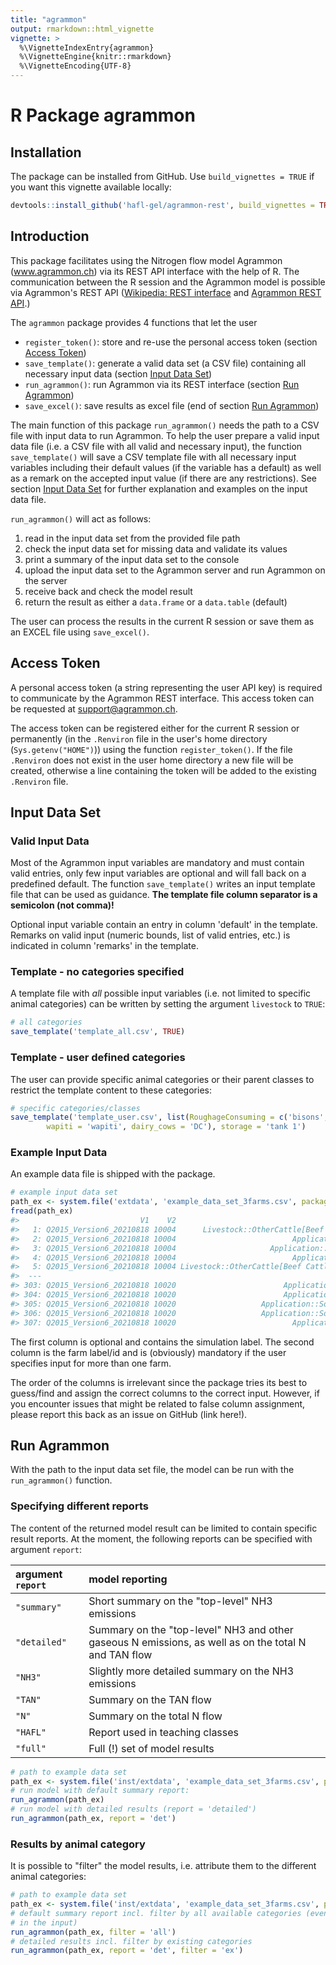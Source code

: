 ```yaml
---
title: "agrammon"
output: rmarkdown::html_vignette
vignette: >
  %\VignetteIndexEntry{agrammon}
  %\VignetteEngine{knitr::rmarkdown}
  %\VignetteEncoding{UTF-8}
---
```




# R Package agrammon

## Installation

The package can be installed from GitHub. Use `build_vignettes = TRUE` if you want this vignette 
available locally:


```r
devtools::install_github('hafl-gel/agrammon-rest', build_vignettes = TRUE)
```

## Introduction

This package facilitates using the Nitrogen flow model Agrammon (www.agrammon.ch) via its REST API interface with the help of R.
The communication between the R session and the Agrammon model is possible via Agrammon's REST API ([Wikipedia: REST interface](https://en.wikipedia.org/wiki/Representational_state_transfer)
and [Agrammon REST API](https://redocly.github.io/redoc/?url=https://model.agrammon.ch/single/api/v1/openapi.yaml).)

The `agrammon` package provides 4 functions that let the user

- `register_token()`: store and re-use the personal access token (section [Access Token](#access-token))
- `save_template()`: generate a valid data set (a CSV file) containing all necessary input data (section [Input Data Set](#input-data-set))
- `run_agrammon()`: run Agrammon via its REST interface (section [Run Agrammon](#run-agrammon))
- `save_excel()`: save results as excel file (end of section [Run Agrammon](#run-agrammon))

The main function of this package `run_agrammon()` needs the path to a CSV file with input data to run Agrammon.
To help the user prepare a valid input data file (i.e. a CSV file with all valid and necessary input), 
the function `save_template()` will save a CSV template file with all necessary input variables including their 
default values (if the variable has a default) as well as a remark on the accepted input value (if there are any restrictions). 
See section [Input Data Set](#input-data-set) for further explanation and examples on the input data file.  

`run_agrammon()` will act as follows:

1. read in the input data set from the provided file path
2. check the input data set for missing data and validate its values
3. print a summary of the input data set to the console
4. upload the input data set to the Agrammon server and run Agrammon on the server
5. receive back and check the model result
6. return the result as either a `data.frame` or a `data.table` (default)

The user can process the results in the current R session or save them as an EXCEL file using `save_excel()`.

## Access Token

A personal access token (a string representing the user API key) is required to communicate by the Agrammon REST interface.
This access token can be requested at support@agrammon.ch.

The access token can be registered either for the current R session or permanently (in the `.Renviron` file in the user's home 
directory (`Sys.getenv("HOME")`)) using the function `register_token()`. 
If the file `.Renviron` does not exist in the user home directory a new file will be created, otherwise a line containing the token will
be added to the existing `.Renviron` file.

## Input Data Set

### Valid Input Data

Most of the Agrammon input variables are mandatory and must contain valid entries, only few input variables are optional and will 
fall back on a predefined default. The function `save_template()` writes an input template file that can be used as guidance.
**The template file column separator is a semicolon (not comma)!**

Optional input variable contain an entry in column 'default' in the template. Remarks on valid input (numeric bounds, list of valid entries, etc.) is indicated in column
'remarks' in the template.

### Template - no categories specified

A template file with _all_ possible input variables (i.e. not limited to specific animal categories) can be written by
setting the argument `livestock` to `TRUE`:


```r
# all categories
save_template('template_all.csv', TRUE)
```

### Template - user defined categories

The user can provide specific animal categories or their parent classes to restrict the template content to these categories:


```r
# specific categories/classes
save_template('template_user.csv', list(RoughageConsuming = c('bisons', 'alpaca'), 
        wapiti = 'wapiti', dairy_cows = 'DC'), storage = 'tank 1')
```

### Example Input Data

An example data file is shipped with the package.


```r
# example input data set
path_ex <- system.file('extdata', 'example_data_set_3farms.csv', package = 'agrammon')
fread(path_ex)
#>                           V1    V2                                                  V3                        V4        V5
#>   1: Q2015_Version6_20210818 10004      Livestock::OtherCattle[Beef Cattle]::Excretion         dimensioning_barn        78
#>   2: Q2015_Version6_20210818 10004                          Application::Slurry::Csoft              appl_hotdays sometimes
#>   3: Q2015_Version6_20210818 10004                     Application::Slurry::Cfermented          fermented_slurry         0
#>   4: Q2015_Version6_20210818 10004                          Application::Slurry::Ctech      share_deep_injection         0
#>   5: Q2015_Version6_20210818 10004 Livestock::OtherCattle[Beef Cattle]::Housing::Floor  mitigation_housing_floor      none
#>  ---                                                                                                                      
#> 303: Q2015_Version6_20210818 10020                        Application::Slurry::Cseason appl_autumn_winter_spring        50
#> 304: Q2015_Version6_20210818 10020                        Application::Slurry::Cseason               appl_summer        50
#> 305: Q2015_Version6_20210818 10020                   Application::SolidManure::Cseason appl_autumn_winter_spring        50
#> 306: Q2015_Version6_20210818 10020                   Application::SolidManure::Cseason               appl_summer        50
#> 307: Q2015_Version6_20210818 10020                          Application::Slurry::Csoft              appl_evening         0
```

The first column is optional and contains the simulation label. The second column is the farm label/id and is (obviously) mandatory if 
the user specifies input for more than one farm. 

The order of the columns is irrelevant since the package tries its best to guess/find and assign the correct columns to the correct
input. However, if you encounter issues that might be related to false column assignment, please report this back as an issue on GitHub (link here!).


## Run Agrammon

With the path to the input data set file, the model can be run with the `run_agrammon()` function.

### Specifying different reports

The content of the returned model result can be limited to contain specific result reports. At the moment,
the following reports can be specified with argument `report`:

| argument `report` | model reporting |
|:---|:---|
| `"summary"` | Short summary on the "top-level" NH3 emissions |
| `"detailed"` | Summary on the "top-level" NH3 and other gaseous N emissions, as well as on the total N and TAN flow |
| `"NH3"` | Slightly more detailed summary on the NH3 emissions |
| `"TAN"` | Summary on the TAN flow |
| `"N"` | Summary on the total N flow |
| `"HAFL"` | Report used in teaching classes |
| `"full"` | Full (!) set of model results |


```r
# path to example data set
path_ex <- system.file('inst/extdata', 'example_data_set_3farms.csv', package = 'agrammon')
# run model with default summary report:
run_agrammon(path_ex)
# run model with detailed results (report = 'detailed')
run_agrammon(path_ex, report = 'det')
```

### Results by animal category

It is possible to "filter" the model results, i.e. attribute them to the different animal categories:


```r
# path to example data set
path_ex <- system.file('inst/extdata', 'example_data_set_3farms.csv', package = 'agrammon')
# default summary report incl. filter by all available categories (even if they don't exist
# in the input)
run_agrammon(path_ex, filter = 'all')
# detailed results incl. filter by existing categories
run_agrammon(path_ex, report = 'det', filter = 'ex')
```
